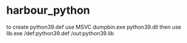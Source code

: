 # harbour_python

to create python39.def use MSVC dumpbin.exe python39.dll then use lib.exe /def:python39.def /out:python39.lib
